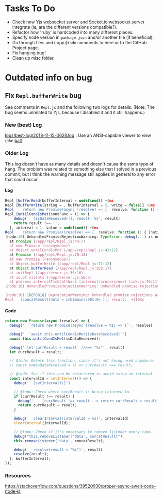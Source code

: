 # Tasks To Do

- Check how Yjs websocket server and Socket.io websocket server integrate (ie, are the different versions compatible?).
- Refactor how 'ruby' is hardcoded into many different places.
- Specify node version in `package.json` and/or another file (if beneficial).
- Go through files and copy `@todo` comments to here or to the GitHub Project page.
- Fix hanging bug!
- Clean up misc folder.

# Outdated info on bug
## Fix `Repl.bufferWrite` bug
See comments in `Repl.js` and the following two logs for details.
(Note: The bug seems unrelated to Yjs, because I disabled it and it still happens.)

### New (best) Log
[logs/best-log/2018-11-15-0628.log](../logs/best-log/2018-11-15-0628.log) : Use an ANSI-capable viewer to view (like [bat](https://github.com/sharkdp/bat))

### Older Log
This log doesn't have as many details and doesn't cause the same type of hang. 
The problem was related to something else that I solved in a previous commit, but I think the warning message still applies in general to any error that could occur.

#### Log
```js
Repl [bufferRead(bufferInterval = undefined)] +4ms
Repl [bufferWrite(string = , bufferInterval = 5, write = false)] +0ms
Repl   `return new Promise(async (resolve) => {` resolve: function () { [native code] } +1ms
Repl [untilCondIsMet(condFunc = () => {
    debug('  [isDataReceived()], result: %s', result)
    return result !== '';
  }, interval = 1, value = undefined)] +0ms
Repl   `return new Promise((resolve) => {` resolve: function () { [native code] } +0ms
(node:16) UnhandledPromiseRejectionWarning: TypeError: debug(...) is not a function
  at Promise (/app/repl/Repl.js:44:7)
  at new Promise (<anonymous>)
  at Object.untilCondIsMet (/app/repl/Repl.js:41:12)
  at Promise (/app/repl/Repl.js:79:18)
  at new Promise (<anonymous>)
  at Object.bufferWrite (/app/repl/Repl.js:77:12)
  at Object.bufferRead (/app/repl/Repl.js:108:17)
  at initRepl (/app/server.js:36:10)
  at io.of.clients (/app/server.js:56:7)
  at process.internalTickCallback (internal/process/next_tick.js:70:11)
(node:16) UnhandledPromiseRejectionWarning: Unhandled promise rejection. This error originated either by throwing inside of an async function without a catch block, or by rejecting a promise which was not handled with .cat

(node:16) [DEP0018] DeprecationWarning: Unhandled promise rejections are deprecated. In the future, promise rejections that are not handled will terminate the Node.js process with a non-zero exit code.
Repl   [concatResult(data = irb(main):001:0> )], result:  +110ms
```

#### Code
```js
return new Promise(async (resolve) => {
  debug('  `return new Promise(async (resolve = %s) => {`', resolve)

  debug('  `await this.untilCondIsMet(isDataReceived)`')
  await this.untilCondIsMet(isDataReceived);

  debug('`let currResult = result` //==> "%s"', result)
  let currResult = result;

  // @todo: Delete this function, since it's not being used anywhere.
  // const noNewDataReceived = () => currResult === result;

  // @todo: See if this can be refactored to avoid using an interval.
  const intervalId = setInterval(() => {
    debug('  [setInterval()]')

    // @todo: Check where currResult is being returned to.
    if (currResult !== result) {
      debug('    [currResult !== result --> return currResult = result] currResult: "%s", result: "%s"', currResult, result)
      return currResult = result;
    }

    debug('  clearInterval(intervalId = %s)', intervalId)
    clearInterval(intervalId);

    // @todo: Check if it's necessary to remove listener every time.
    debug("this.removeListener('data', concatResult)")
    this.removeListener('data', concatResult);

    debug('  resolve(result = "%s")', result)
    resolve(result);
  }, bufferInterval);
});

```

### Resources
https://stackoverflow.com/questions/39520930/proper-async-await-code-node-js
